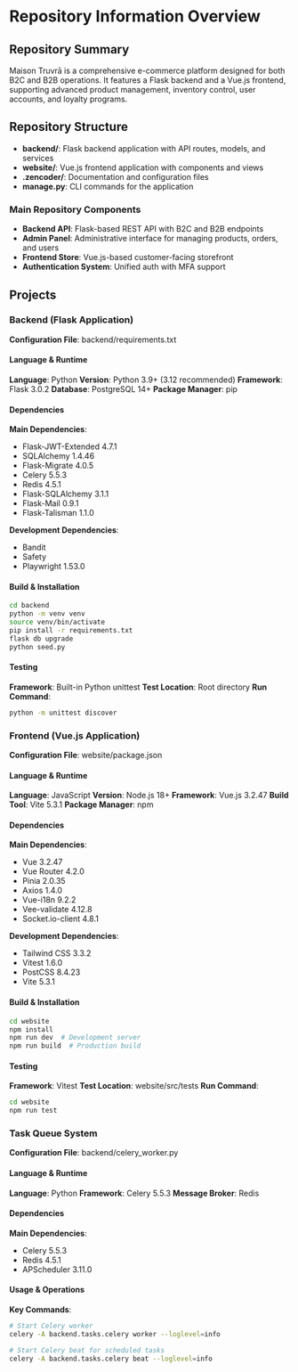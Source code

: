 # Repository Information Overview

## Repository Summary
Maison Truvrā is a comprehensive e-commerce platform designed for both B2C and B2B operations. It features a Flask backend and a Vue.js frontend, supporting advanced product management, inventory control, user accounts, and loyalty programs.

## Repository Structure
- **backend/**: Flask backend application with API routes, models, and services
- **website/**: Vue.js frontend application with components and views
- **.zencoder/**: Documentation and configuration files
- **manage.py**: CLI commands for the application

### Main Repository Components
- **Backend API**: Flask-based REST API with B2C and B2B endpoints
- **Admin Panel**: Administrative interface for managing products, orders, and users
- **Frontend Store**: Vue.js-based customer-facing storefront
- **Authentication System**: Unified auth with MFA support

## Projects

### Backend (Flask Application)
**Configuration File**: backend/requirements.txt

#### Language & Runtime
**Language**: Python
**Version**: Python 3.9+ (3.12 recommended)
**Framework**: Flask 3.0.2
**Database**: PostgreSQL 14+
**Package Manager**: pip

#### Dependencies
**Main Dependencies**:
- Flask-JWT-Extended 4.7.1
- SQLAlchemy 1.4.46
- Flask-Migrate 4.0.5
- Celery 5.5.3
- Redis 4.5.1
- Flask-SQLAlchemy 3.1.1
- Flask-Mail 0.9.1
- Flask-Talisman 1.1.0

**Development Dependencies**:
- Bandit
- Safety
- Playwright 1.53.0

#### Build & Installation
```bash
cd backend
python -m venv venv
source venv/bin/activate
pip install -r requirements.txt
flask db upgrade
python seed.py
```

#### Testing
**Framework**: Built-in Python unittest
**Test Location**: Root directory
**Run Command**:
```bash
python -m unittest discover
```

### Frontend (Vue.js Application)
**Configuration File**: website/package.json

#### Language & Runtime
**Language**: JavaScript
**Version**: Node.js 18+
**Framework**: Vue.js 3.2.47
**Build Tool**: Vite 5.3.1
**Package Manager**: npm

#### Dependencies
**Main Dependencies**:
- Vue 3.2.47
- Vue Router 4.2.0
- Pinia 2.0.35
- Axios 1.4.0
- Vue-i18n 9.2.2
- Vee-validate 4.12.8
- Socket.io-client 4.8.1

**Development Dependencies**:
- Tailwind CSS 3.3.2
- Vitest 1.6.0
- PostCSS 8.4.23
- Vite 5.3.1

#### Build & Installation
```bash
cd website
npm install
npm run dev  # Development server
npm run build  # Production build
```

#### Testing
**Framework**: Vitest
**Test Location**: website/src/tests
**Run Command**:
```bash
cd website
npm run test
```

### Task Queue System
**Configuration File**: backend/celery_worker.py

#### Language & Runtime
**Language**: Python
**Framework**: Celery 5.5.3
**Message Broker**: Redis

#### Dependencies
**Main Dependencies**:
- Celery 5.5.3
- Redis 4.5.1
- APScheduler 3.11.0

#### Usage & Operations
**Key Commands**:
```bash
# Start Celery worker
celery -A backend.tasks.celery worker --loglevel=info

# Start Celery beat for scheduled tasks
celery -A backend.tasks.celery beat --loglevel=info
```